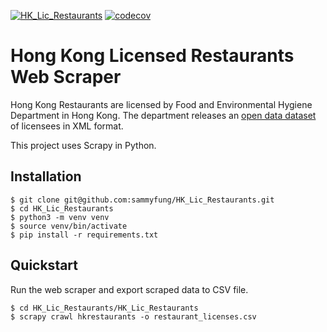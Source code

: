 [![HK_Lic_Restaurants](https://github.com/sammyfung/HK_Lic_Restaurants/actions/workflows/python-app.yml/badge.svg)](https://github.com/sammyfung/HK_Lic_Restaurants/actions/workflows/python-app.yml)
[![codecov](https://codecov.io/gh/sammyfung/HK_Lic_Restaurants/graph/badge.svg?token=RAN18BUKD6)](https://codecov.io/gh/sammyfung/HK_Lic_Restaurants)

Hong Kong Licensed Restaurants Web Scraper
==========================================

Hong Kong Restaurants are licensed by Food and Environmental Hygiene Department in Hong Kong. The department releases an [open data dataset](https://data.gov.hk/en-data/dataset/hk-fehd-fehdlmis-restaurant-licences) of licensees in XML format.

This project uses Scrapy in Python.

Installation
------------

```
$ git clone git@github.com:sammyfung/HK_Lic_Restaurants.git
$ cd HK_Lic_Restaurants
$ python3 -m venv venv
$ source venv/bin/activate  
$ pip install -r requirements.txt
```

Quickstart
----------

Run the web scraper and export scraped data to CSV file.
```
$ cd HK_Lic_Restaurants/HK_Lic_Restaurants    
$ scrapy crawl hkrestaurants -o restaurant_licenses.csv    
```
